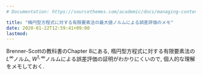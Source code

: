 ```yaml
---
# Documentation: https://sourcethemes.com/academic/docs/managing-content/

title: "楕円型方程式に対する有限要素法の最大値ノルムによる誤差評価のメモ"
date: 2020-01-22T12:59:41+09:00
lastmod: 
---
```


Brenner-Scottの教科書のChapter 8にある, 楕円型方程式に対する有限要素法の$L^\infty$ノルム, $W^{1,\infty}$ノルムによる誤差評価の証明がわかりにくいので, 個人的な理解をメモしておく.


<!--more-->